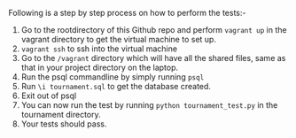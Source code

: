 Following is a step by step process on how to perform the tests:-

1. Go to the rootdirectory of this Github repo and perform `vagrant up` in the vagrant directory to get the virtual machine to set up.
2. `vagrant ssh` to ssh into the virtual machine
3. Go to the `/vagrant` directory which will have all the shared files, same as that in your project directory on the laptop.
4. Run the psql commandline by simply running `psql`
5. Run `\i tournament.sql` to get the database created.
6. Exit out of psql
7. You can now run the test by running `python tournament_test.py` in the tournament directory.
8. Your tests should pass.
